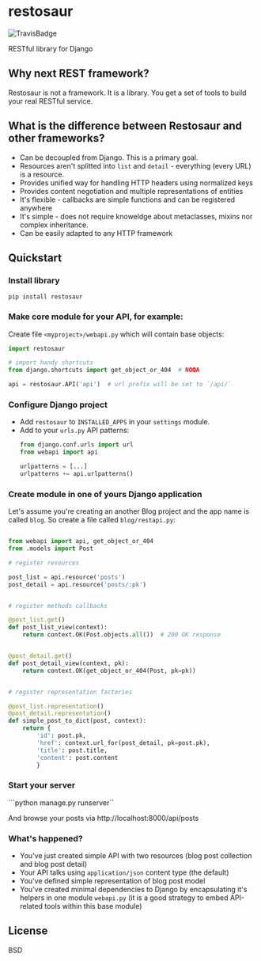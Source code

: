 # restosaur

![TravisBadge](https://travis-ci.org/marcinn/restosaur.svg?branch=master)


RESTful library for Django


## Why next REST framework?

Restosaur is not a framework. It is a library.
You get a set of tools to build your real RESTful service.


## What is the difference between Restosaur and other frameworks?

  * Can be decoupled from Django. This is a primary goal.
  * Resources aren't splitted into `list` and `detail` - everything (every URL) is a resource.
  * Provides unified way for handling HTTP headers using normalized keys
  * Provides content negotiation and multiple representations of entities
  * It's flexible - callbacks are simple functions and can be registered anywhere
  * It's simple - does not require knoweldge about metaclasses, mixins nor complex inheritance.
  * Can be easily adapted to any HTTP framework


## Quickstart

### Install library

```pip install restosaur```

### Make core module for your API, for example:

Create file `<myproject>/webapi.py` which will contain base objects:

```python
import restosaur

# import handy shortcuts
from django.shortcuts import get_object_or_404  # NOQA

api = restosaur.API('api')  # url prefix will be set to `/api/`
```

### Configure Django project

  * Add `restosaur` to `INSTALLED_APPS` in your `settings` module.
  * Add to your `urls.py` API patterns:
    ```python
    from django.conf.urls import url
    from webapi import api
    
    urlpatterns = [...]
    urlpatterns += api.urlpatterns()
    ```

### Create module in one of yours Django application

Let's assume you're creating an another Blog project and the app name is called `blog`.
So create a file called `blog/restapi.py`:

```python

from webapi import api, get_object_or_404
from .models import Post

# register resources

post_list = api.resource('posts')
post_detail = api.resource('posts/:pk')


# register methods callbacks 

@post_list.get()
def post_list_view(context):
    return context.OK(Post.objects.all())  # 200 OK response


@post_detail.get()
def post_detail_view(context, pk):
    return context.OK(get_object_or_404(Post, pk=pk))


# register representation factories

@post_list.representation()
@post_detail.representation()
def simple_post_to_dict(post, context):
    return {
        'id': post.pk,
        'href': context.url_for(post_detail, pk=post.pk),
        'title': post.title,
        'content': post.content
        }
```

### Start your server

```python manage.py runserver``

And browse your posts via http://localhost:8000/api/posts

### What's happened?

* You've just created simple API with two resources (blog post collection and blog post detail)
* Your API talks using `application/json` content type (the default)
* You've defined simple representation of blog post model
* You've created minimal dependencies to Django by encapsulating it's helpers in one module `webapi.py` (it is a good strategy to embed API-related tools within this base module)

## License

BSD
